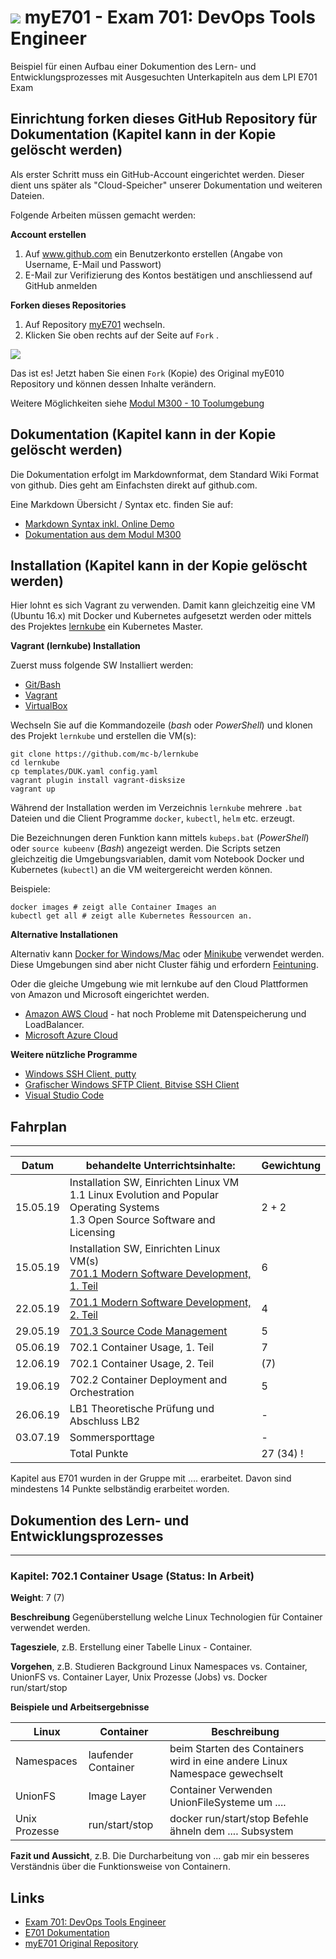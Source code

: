 # ![](https://www.lpice.eu/fileadmin/_processed_/csm_LPIC-DevOpsToolsEngineer_43de3c4735.jpg) myE701 - Exam 701: DevOps Tools Engineer 

Beispiel für einen Aufbau einer Dokumention des Lern- und Entwicklungsprozesses mit Ausgesuchten Unterkapiteln aus dem LPI E701 Exam

## Einrichtung forken dieses GitHub Repository für Dokumentation (Kapitel kann in der Kopie gelöscht werden)

Als erster Schritt muss ein GitHub-Account eingerichtet werden. Dieser dient uns später als "Cloud-Speicher" unserer Dokumentation und weiteren Dateien.

Folgende Arbeiten müssen gemacht werden:

**Account erstellen**

1. Auf www.github.com ein Benutzerkonto erstellen (Angabe von Username, E-Mail und Passwort)
2. E-Mail zur Verifizierung des Kontos bestätigen und anschliessend auf GitHub anmelden

**Forken dieses Repositories**

1. Auf Repository [myE701](https://github.com/w901-fr19-mi/myE701) wechseln.
2. Klicken Sie oben rechts auf der Seite auf `Fork` .

![](https://help.github.com/assets/images/help/repository/fork_button.jpg)

Das ist es! Jetzt haben Sie einen `Fork` (Kopie) des Original myE010 Repository und können dessen Inhalte verändern.

Weitere Möglichkeiten siehe [Modul M300 - 10 Toolumgebung](https://github.com/mc-b/M300/tree/master/10-Toolumgebung)

## Dokumentation (Kapitel kann in der Kopie gelöscht werden)

Die Dokumentation erfolgt im Markdownformat, dem Standard Wiki Format von github. Dies geht am Einfachsten direkt auf github.com.

Eine Markdown Übersicht / Syntax etc. finden Sie auf:
* [Markdown Syntax inkl. Online Demo](http://markdown-syntax.de/Was-ist-Markdown/)
* [Dokumentation aus dem Modul M300](https://github.com/mc-b/M300/blob/master/80-Ergaenzungen/vcs/03-Markdown.md) 

## Installation (Kapitel kann in der Kopie gelöscht werden)

Hier lohnt es sich Vagrant zu verwenden. Damit kann gleichzeitig eine VM (Ubuntu 16.x) mit Docker und Kubernetes aufgesetzt werden oder mittels des Projektes [lernkube](https://github.com/mc-b/lernkube) ein Kubernetes Master. 

**Vagrant (lernkube) Installation**

Zuerst muss folgende SW Installiert werden:
* [Git/Bash](https://git-scm.com/downloads)
* [Vagrant](https://www.vagrantup.com/) 
* [VirtualBox](https://www.virtualbox.org/)

Wechseln Sie auf die Kommandozeile (*bash* oder *PowerShell*) und klonen des Projekt `lernkube` und erstellen die VM(s):

	git clone https://github.com/mc-b/lernkube
	cd lernkube
	cp templates/DUK.yaml config.yaml
	vagrant plugin install vagrant-disksize
	vagrant up

Während der Installation werden im Verzeichnis `lernkube` mehrere `.bat` Dateien und die Client Programme `docker`, `kubectl`, `helm` etc. erzeugt.

Die Bezeichnungen deren Funktion kann mittels `kubeps.bat` (*PowerShell*) oder `source kubeenv` (*Bash*) angezeigt werden. Die Scripts setzen gleichzeitig die Umgebungsvariablen, damit vom Notebook Docker und Kubernetes (`kubectl`) an die VM weitergereicht werden können.

Beispiele:

	docker images # zeigt alle Container Images an
	kubectl get all # zeigt alle Kubernetes Ressourcen an.
	
**Alternative Installationen** 

Alternativ kann [Docker for Windows/Mac](https://www.docker.com/products/docker-desktop) oder [Minikube](https://github.com/kubernetes/minikube) verwendet werden. Diese Umgebungen sind aber nicht Cluster fähig und erfordern [Feintuning](https://github.com/mc-b/lernkube/tree/master/docker4windows/).

Oder die gleiche Umgebung wie mit lernkube auf den Cloud Plattformen von Amazon und Microsoft eingerichtet werden.

* [Amazon AWS Cloud](https://github.com/mc-b/lernkube/tree/master/aws/) - hat noch Probleme mit Datenspeicherung und LoadBalancer.
* [Microsoft Azure Cloud](https://github.com/mc-b/lernkube/tree/master/azure/)	 

**Weitere nützliche Programme**

* [Windows SSH Client, putty](https://putty.org)
* [Grafischer Windows SFTP Client, Bitvise SSH Client](https://www.bitvise.com/ssh-client-download)
* [Visual Studio Code](https://code.visualstudio.com/)

## Fahrplan
***


| Datum | behandelte Unterrichtsinhalte: | Gewichtung |
| -------- | ------ | -------- |
| 15.05.19 | Installation SW, Einrichten Linux VM<br>1.1 Linux Evolution and Popular Operating Systems<br>1.3 Open Source Software and Licensing | 2 + 2 |
| 15.05.19 | Installation SW, Einrichten Linux VM(s)<br>[701.1 Modern Software Development, 1. Teil](https://github.com/w901-fr19-mi/E701#7011-modern-software-development) | 6 |
| 22.05.19 | [701.1 Modern Software Development, 2. Teil](https://github.com/w901-fr19-mi/E701#7011-modern-software-development) | 4 |
| 29.05.19 | [701.3 Source Code Management](https://github.com/w901-fr19-mi/E701#7013-source-code-management) | 5 | 
| 05.06.19 | 702.1 Container Usage, 1. Teil | 7 |
| 12.06.19 | 702.1 Container Usage, 2. Teil | (7) |
| 19.06.19 | 702.2 Container Deployment and Orchestration | 5 |
| 26.06.19 | LB1 Theoretische Prüfung und Abschluss LB2 | - |
| 03.07.19 | Sommersporttage | - |
|          | Total Punkte | 27 (34) !

Kapitel aus E701 wurden in der Gruppe mit .... erarbeitet. Davon sind mindestens 14 Punkte selbständig erarbeitet worden. 

## Dokumention des Lern- und Entwicklungsprozesses
***

### Kapitel: 702.1 Container Usage (Status: In Arbeit)

**Weight**: 7 (7)

**Beschreibung** Gegenüberstellung welche Linux Technologien für Container verwendet werden.

**Tagesziele**, z.B. Erstellung einer Tabelle Linux - Container. 

**Vorgehen**, z.B. Studieren Background Linux Namespaces vs. Container, UnionFS vs. Container Layer, Unix Prozesse (Jobs) vs. Docker run/start/stop

**Beispiele und Arbeitsergebnisse**

| Linux          | Container      | Beschreibung      |
| -------------- | -------------- | ----------------- |
| Namespaces     | laufender Container | beim Starten des Containers wird in eine andere Linux Namespace gewechselt |
| UnionFS        | Image Layer         | Container Verwenden UnionFileSysteme um .... |
| Unix Prozesse  | run/start/stop      | docker run/start/stop Befehle ähneln dem .... Subsystem |

**Fazit und Aussicht**, z.B. Die Durcharbeitung von ... gab mir ein besseres Verständnis über die Funktionsweise von Containern.

## Links

* [Exam 701: DevOps Tools Engineer](https://www.lpi.org/our-certifications/exam-701-objectives) 
* [E701 Dokumentation](https://github.com/w901-fr19-mi/E701)
* [myE701 Original Repository](https://github.com/w901-fr19-mi/myE701) 

